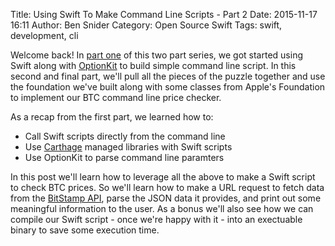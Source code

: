 Title: Using Swift To Make Command Line Scripts - Part 2
Date: 2015-11-17 16:11
Author: Ben Snider
Category: Open Source Swift
Tags: swift, development, cli

Welcome back! In [part one](http://www.bensnider.com/using-swift-to-make-command-line-scripts-part-1.html) of this two part series, we got started using Swift along with [OptionKit](https://github.com/nomothetis/OptionKit) to build simple command line script. In this second and final part, we'll pull all the pieces of the puzzle together and use the foundation we've built along with some classes from Apple's Foundation to implement our BTC command line price checker.

As a recap from the first part, we learned how to:

- Call Swift scripts directly from the command line
- Use [Carthage](https://github.com/Carthage/Carthage) managed libraries with Swift scripts
- Use OptionKit to parse command line paramters

In this post we'll learn how to leverage all the above to make a Swift script to check BTC prices. So we'll learn how to make a URL request to fetch data from the [BitStamp API](https://www.bitstamp.net/api/), parse the JSON data it provides, and print out some meaningful information to the user. As a bonus we'll also see how we can compile our Swift script - once we're happy with it - into an exectuable binary to save some execution time.



